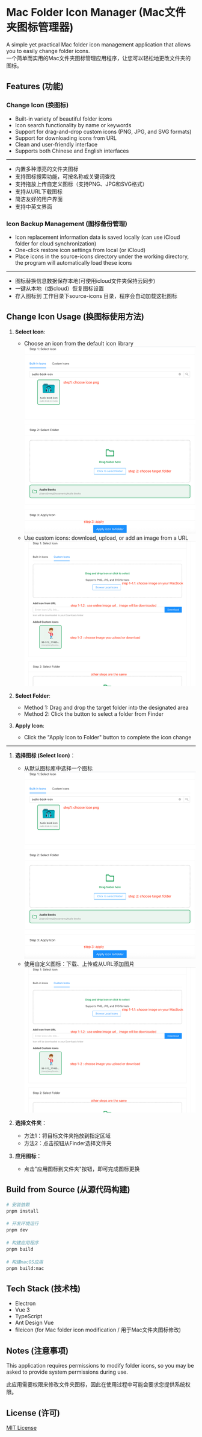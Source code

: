 # Mac Folder Icon Manager (Mac文件夹图标管理器)


A simple yet practical Mac folder icon management application that allows you to easily change folder icons.   
一个简单而实用的Mac文件夹图标管理应用程序，让您可以轻松地更改文件夹的图标。


## Features (功能)

### Change Icon (换图标)

- Built-in variety of beautiful folder icons
- Icon search functionality by name or keywords
- Support for drag-and-drop custom icons (PNG, JPG, and SVG formats)
- Support for downloading icons from URL
- Clean and user-friendly interface
- Supports both Chinese and English interfaces

---

- 内置多种漂亮的文件夹图标
- 支持图标搜索功能，可按名称或关键词查找
- 支持拖放上传自定义图标（支持PNG、JPG和SVG格式）
- 支持从URL下载图标
- 简洁友好的用户界面
- 支持中英文界面

### Icon Backup Management (图标备份管理)

- Icon replacement information data is saved locally (can use iCloud folder for cloud synchronization)
- One-click restore icon settings from local (or iCloud)
- Place icons in the source-icons directory under the working directory, the program will automatically load these icons

---

- 图标替换信息数据保存本地(可使用icloud文件夹保持云同步)
- 一键从本地（或icloud）恢复图标设置
- 存入图标到 工作目录下source-icons 目录，程序会自动加载这批图标


## Change Icon Usage (换图标使用方法)

1. **Select Icon**:
   - Choose an icon from the default icon library
    ![](./docs/apply-buildin-png.png)
   - Use custom icons: download, upload, or add an image from a URL
   ![](./docs/apply-upload-images.png)


2. **Select Folder**:
   - Method 1: Drag and drop the target folder into the designated area
   - Method 2: Click the button to select a folder from Finder

3. **Apply Icon**:
   - Click the "Apply Icon to Folder" button to complete the icon change


--- 
1. **选择图标 (Select Icon)**：
   - 从默认图标库中选择一个图标
     ![](./docs/apply-buildin-png.png)
   - 使用自定义图标：下载、上传或从URL添加图片
     ![](./docs/apply-upload-images.png)

2. **选择文件夹**：
   - 方法1：将目标文件夹拖放到指定区域
   - 方法2：点击按钮从Finder选择文件夹
   
3. **应用图标**：
   - 点击"应用图标到文件夹"按钮，即可完成图标更换

## Build from Source  (从源代码构建)

```bash
# 安装依赖
pnpm install

# 开发环境运行
pnpm dev

# 构建应用程序
pnpm build

# 构建macOS应用
pnpm build:mac
```

## Tech Stack (技术栈)

- Electron
- Vue 3
- TypeScript
- Ant Design Vue
- fileicon (for Mac folder icon modification / 用于Mac文件夹图标修改)

## Notes (注意事项)

This application requires permissions to modify folder icons, so you may be asked to provide system permissions during use.  

此应用需要权限来修改文件夹图标，因此在使用过程中可能会要求您提供系统权限。

## License (许可)

[MIT License](LICENSE)
